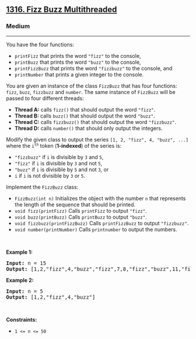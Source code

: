 <h2><a href="https://leetcode.com/problems/fizz-buzz-multithreaded/description/">1316. Fizz Buzz Multithreaded</a></h2><h3>Medium</h3><hr><p>You have the four functions:</p>

<ul>
	<li><code>printFizz</code> that prints the word <code>&quot;fizz&quot;</code> to the console,</li>
	<li><code>printBuzz</code> that prints the word <code>&quot;buzz&quot;</code> to the console,</li>
	<li><code>printFizzBuzz</code> that prints the word <code>&quot;fizzbuzz&quot;</code> to the console, and</li>
	<li><code>printNumber</code> that prints a given integer to the console.</li>
</ul>

<p>You are given an instance of the class <code>FizzBuzz</code> that has four functions: <code>fizz</code>, <code>buzz</code>, <code>fizzbuzz</code> and <code>number</code>. The same instance of <code>FizzBuzz</code> will be passed to four different threads:</p>

<ul>
	<li><strong>Thread A:</strong> calls <code>fizz()</code> that should output the word <code>&quot;fizz&quot;</code>.</li>
	<li><strong>Thread B:</strong> calls <code>buzz()</code> that should output the word <code>&quot;buzz&quot;</code>.</li>
	<li><strong>Thread C:</strong> calls <code>fizzbuzz()</code> that should output the word <code>&quot;fizzbuzz&quot;</code>.</li>
	<li><strong>Thread D:</strong> calls <code>number()</code> that should only output the integers.</li>
</ul>

<p>Modify the given class to output the series <code>[1, 2, &quot;fizz&quot;, 4, &quot;buzz&quot;, ...]</code> where the <code>i<sup>th</sup></code> token (<strong>1-indexed</strong>) of the series is:</p>

<ul>
	<li><code>&quot;fizzbuzz&quot;</code> if <code>i</code> is divisible by <code>3</code> and <code>5</code>,</li>
	<li><code>&quot;fizz&quot;</code> if <code>i</code> is divisible by <code>3</code> and not <code>5</code>,</li>
	<li><code>&quot;buzz&quot;</code> if <code>i</code> is divisible by <code>5</code> and not <code>3</code>, or</li>
	<li><code>i</code> if <code>i</code> is not divisible by <code>3</code> or <code>5</code>.</li>
</ul>

<p>Implement the <code>FizzBuzz</code> class:</p>

<ul>
	<li><code>FizzBuzz(int n)</code> Initializes the object with the number <code>n</code> that represents the length of the sequence that should be printed.</li>
	<li><code>void fizz(printFizz)</code> Calls <code>printFizz</code> to output <code>&quot;fizz&quot;</code>.</li>
	<li><code>void buzz(printBuzz)</code> Calls <code>printBuzz</code> to output <code>&quot;buzz&quot;</code>.</li>
	<li><code>void fizzbuzz(printFizzBuzz)</code> Calls <code>printFizzBuzz</code> to output <code>&quot;fizzbuzz&quot;</code>.</li>
	<li><code>void number(printNumber)</code> Calls <code>printnumber</code> to output the numbers.</li>
</ul>

<p>&nbsp;</p>
<p><strong class="example">Example 1:</strong></p>
<pre><strong>Input:</strong> n = 15
<strong>Output:</strong> [1,2,"fizz",4,"buzz","fizz",7,8,"fizz","buzz",11,"fizz",13,14,"fizzbuzz"]
</pre><p><strong class="example">Example 2:</strong></p>
<pre><strong>Input:</strong> n = 5
<strong>Output:</strong> [1,2,"fizz",4,"buzz"]
</pre>
<p>&nbsp;</p>
<p><strong>Constraints:</strong></p>

<ul>
	<li><code>1 &lt;= n &lt;= 50</code></li>
</ul>
